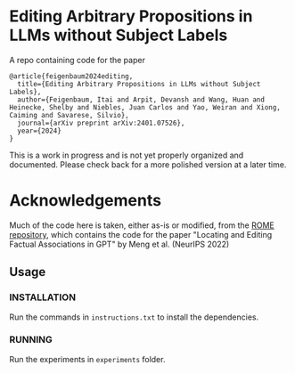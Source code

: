 # Editing Arbitrary Propositions in LLMs without Subject Labels

A repo containing code for the paper

```
@article{feigenbaum2024editing,
  title={Editing Arbitrary Propositions in LLMs without Subject Labels},
  author={Feigenbaum, Itai and Arpit, Devansh and Wang, Huan and Heinecke, Shelby and Niebles, Juan Carlos and Yao, Weiran and Xiong, Caiming and Savarese, Silvio},
  journal={arXiv preprint arXiv:2401.07526},
  year={2024}
}
```

This is a work in progress and is not yet properly organized and documented. Please check back for a more polished version at a later time.

# Acknowledgements

Much of the code here is taken, either as-is or modified, from the [ROME repository](https://github.com/kmeng01/rome), which contains the code for the paper "Locating and Editing Factual Associations in GPT" by Meng et al. (NeurIPS 2022)

## Usage

### INSTALLATION

Run the commands in `instructions.txt` to install the dependencies.

### RUNNING

Run the experiments in `experiments` folder. 

